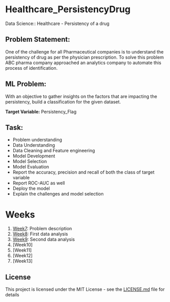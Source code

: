# Healthcare_PersistencyDrug
Data Science:: Healthcare - Persistency of a drug

## Problem Statement:

One of the challenge for all Pharmaceutical companies is to understand the persistency of drug as per the physician prescription. To solve this problem ABC pharma company approached an analytics company to automate this process of identification.

## ML Problem:

With an objective to gather insights on the factors that are impacting the persistency, build a classification for the given dataset.

**Target Variable:** Persistency_Flag

## Task:

* Problem understanding
* Data Understanding
* Data Cleaning and Feature engineering
* Model Development
* Model Selection
* Model Evaluation
* Report the accuracy, precision and recall of both the class of target variable
* Report ROC-AUC as well
* Deploy the model
* Explain the challenges and model selection

# Weeks
1. [Week7](https://github.com/And2300/Healthcare_PersistencyDrug/tree/main/Week%207): Problem description
2. [Week8](https://github.com/And2300/Healthcare_PersistencyDrug/tree/main/Week%208): First data analysis
3. [Week9](): Second data analysis
4. [Week10]
5. [Week11]
6. [Week12]
7. [Week13]

## License
This project is licensed under the MIT License - see the [LICENSE.md](LICENSE.md) file for details
